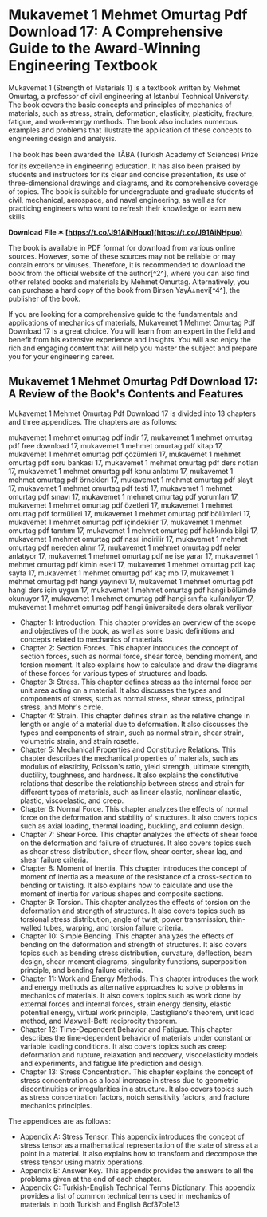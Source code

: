 
 
# Mukavemet 1 Mehmet Omurtag Pdf Download 17: A Comprehensive Guide to the Award-Winning Engineering Textbook
 
Mukavemet 1 (Strength of Materials 1) is a textbook written by Mehmet Omurtag, a professor of civil engineering at Istanbul Technical University. The book covers the basic concepts and principles of mechanics of materials, such as stress, strain, deformation, elasticity, plasticity, fracture, fatigue, and work-energy methods. The book also includes numerous examples and problems that illustrate the application of these concepts to engineering design and analysis.
 
The book has been awarded the TÃBA (Turkish Academy of Sciences) Prize for its excellence in engineering education. It has also been praised by students and instructors for its clear and concise presentation, its use of three-dimensional drawings and diagrams, and its comprehensive coverage of topics. The book is suitable for undergraduate and graduate students of civil, mechanical, aerospace, and naval engineering, as well as for practicing engineers who want to refresh their knowledge or learn new skills.
 
**Download File ✶ [https://t.co/J91AiNHpuo](https://t.co/J91AiNHpuo)**


 
The book is available in PDF format for download from various online sources. However, some of these sources may not be reliable or may contain errors or viruses. Therefore, it is recommended to download the book from the official website of the author[^2^], where you can also find other related books and materials by Mehmet Omurtag. Alternatively, you can purchase a hard copy of the book from Birsen YayÄ±nevi[^4^], the publisher of the book.
 
If you are looking for a comprehensive guide to the fundamentals and applications of mechanics of materials, Mukavemet 1 Mehmet Omurtag Pdf Download 17 is a great choice. You will learn from an expert in the field and benefit from his extensive experience and insights. You will also enjoy the rich and engaging content that will help you master the subject and prepare you for your engineering career.
  
## Mukavemet 1 Mehmet Omurtag Pdf Download 17: A Review of the Book's Contents and Features
 
Mukavemet 1 Mehmet Omurtag Pdf Download 17 is divided into 13 chapters and three appendices. The chapters are as follows:
 
mukavemet 1 mehmet omurtag pdf indir 17,  mukavemet 1 mehmet omurtag pdf free download 17,  mukavemet 1 mehmet omurtag pdf kitap 17,  mukavemet 1 mehmet omurtag pdf çözümleri 17,  mukavemet 1 mehmet omurtag pdf soru bankası 17,  mukavemet 1 mehmet omurtag pdf ders notları 17,  mukavemet 1 mehmet omurtag pdf konu anlatımı 17,  mukavemet 1 mehmet omurtag pdf örnekleri 17,  mukavemet 1 mehmet omurtag pdf slayt 17,  mukavemet 1 mehmet omurtag pdf testi 17,  mukavemet 1 mehmet omurtag pdf sınavı 17,  mukavemet 1 mehmet omurtag pdf yorumları 17,  mukavemet 1 mehmet omurtag pdf özetleri 17,  mukavemet 1 mehmet omurtag pdf formülleri 17,  mukavemet 1 mehmet omurtag pdf bölümleri 17,  mukavemet 1 mehmet omurtag pdf içindekiler 17,  mukavemet 1 mehmet omurtag pdf tanıtımı 17,  mukavemet 1 mehmet omurtag pdf hakkında bilgi 17,  mukavemet 1 mehmet omurtag pdf nasıl indirilir 17,  mukavemet 1 mehmet omurtag pdf nereden alınır 17,  mukavemet 1 mehmet omurtag pdf neler anlatıyor 17,  mukavemet 1 mehmet omurtag pdf ne işe yarar 17,  mukavemet 1 mehmet omurtag pdf kimin eseri 17,  mukavemet 1 mehmet omurtag pdf kaç sayfa 17,  mukavemet 1 mehmet omurtag pdf kaç mb 17,  mukavemet 1 mehmet omurtag pdf hangi yayınevi 17,  mukavemet 1 mehmet omurtag pdf hangi ders için uygun 17,  mukavemet 1 mehmet omurtag pdf hangi bölümde okunuyor 17,  mukavemet 1 mehmet omurtag pdf hangi sınıfta kullanılıyor 17,  mukavemet 1 mehmet omurtag pdf hangi üniversitede ders olarak veriliyor
 
- Chapter 1: Introduction. This chapter provides an overview of the scope and objectives of the book, as well as some basic definitions and concepts related to mechanics of materials.
- Chapter 2: Section Forces. This chapter introduces the concept of section forces, such as normal force, shear force, bending moment, and torsion moment. It also explains how to calculate and draw the diagrams of these forces for various types of structures and loads.
- Chapter 3: Stress. This chapter defines stress as the internal force per unit area acting on a material. It also discusses the types and components of stress, such as normal stress, shear stress, principal stress, and Mohr's circle.
- Chapter 4: Strain. This chapter defines strain as the relative change in length or angle of a material due to deformation. It also discusses the types and components of strain, such as normal strain, shear strain, volumetric strain, and strain rosette.
- Chapter 5: Mechanical Properties and Constitutive Relations. This chapter describes the mechanical properties of materials, such as modulus of elasticity, Poisson's ratio, yield strength, ultimate strength, ductility, toughness, and hardness. It also explains the constitutive relations that describe the relationship between stress and strain for different types of materials, such as linear elastic, nonlinear elastic, plastic, viscoelastic, and creep.
- Chapter 6: Normal Force. This chapter analyzes the effects of normal force on the deformation and stability of structures. It also covers topics such as axial loading, thermal loading, buckling, and column design.
- Chapter 7: Shear Force. This chapter analyzes the effects of shear force on the deformation and failure of structures. It also covers topics such as shear stress distribution, shear flow, shear center, shear lag, and shear failure criteria.
- Chapter 8: Moment of Inertia. This chapter introduces the concept of moment of inertia as a measure of the resistance of a cross-section to bending or twisting. It also explains how to calculate and use the moment of inertia for various shapes and composite sections.
- Chapter 9: Torsion. This chapter analyzes the effects of torsion on the deformation and strength of structures. It also covers topics such as torsional stress distribution, angle of twist, power transmission, thin-walled tubes, warping, and torsion failure criteria.
- Chapter 10: Simple Bending. This chapter analyzes the effects of bending on the deformation and strength of structures. It also covers topics such as bending stress distribution, curvature, deflection, beam design, shear-moment diagrams, singularity functions, superposition principle, and bending failure criteria.
- Chapter 11: Work and Energy Methods. This chapter introduces the work and energy methods as alternative approaches to solve problems in mechanics of materials. It also covers topics such as work done by external forces and internal forces, strain energy density, elastic potential energy, virtual work principle, Castigliano's theorem, unit load method, and Maxwell-Betti reciprocity theorem.
- Chapter 12: Time-Dependent Behavior and Fatigue. This chapter describes the time-dependent behavior of materials under constant or variable loading conditions. It also covers topics such as creep deformation and rupture, relaxation and recovery, viscoelasticity models and experiments,
and fatigue life prediction and design.
- Chapter 13: Stress Concentration. This chapter explains the concept of stress concentration as a local increase in stress due to geometric discontinuities or irregularities in a structure. It also covers topics such as stress concentration factors,
 notch sensitivity factors,
and fracture mechanics principles.

The appendices are as follows:

- Appendix A: Stress Tensor. This appendix introduces the concept of stress tensor as a mathematical representation of the state of stress at a point in a material. It also explains how to transform and decompose the stress tensor using matrix operations.
- Appendix B: Answer Key. This appendix provides the answers to all the problems given at the end of each chapter.
- Appendix C: Turkish-English Technical Terms Dictionary. This appendix provides a list of common technical terms used in mechanics of materials in both Turkish and English 8cf37b1e13


